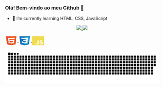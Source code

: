 ### Olá! Bem-vindo ao meu Github 👋

- 🌱 I’m currently learning HTML, CSS, JavaScript
<div align="center">
  <a href="https://github.com/Zaraki77">
  <img height="180em" src="https://github-readme-stats.vercel.app/api?username=Zaraki77&show_icons=true&theme=highcontrast&include_all_commits=true&count_private=true"/>
  <img height="180em" src="https://github-readme-stats.vercel.app/api/top-langs/?username=Zaraki77&layout=compact&langs_count=7&theme=highcontrast"/>
</div>

  <div style="display: inline_block"><br>
   <img align="center" alt="icon-HTML" height="30" width="40" src="https://raw.githubusercontent.com/devicons/devicon/master/icons/html5/html5-original.svg">
  <img align="center" alt="Icon-CSS" height="30" width="40" src="https://raw.githubusercontent.com/devicons/devicon/master/icons/css3/css3-original.svg">
  <img align="center" alt="icon-Js" height="30" width="40" src="https://raw.githubusercontent.com/devicons/devicon/master/icons/javascript/javascript-plain.svg">
  </div>

  ![Snake animation](https://github.com/Zaraki77/Zaraki77/blob/output/github-contribution-grid-snake.svg)



